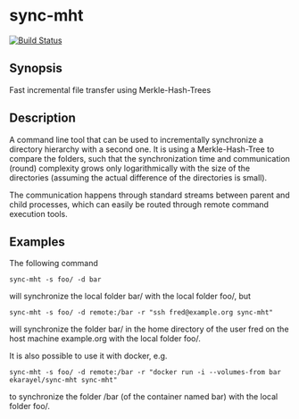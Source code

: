 # sync-mht

[![Build Status](https://travis-ci.org/ekarayel/sync-mht.svg?branch=master)](https://travis-ci.org/ekarayel/sync-mht)

## Synopsis
Fast incremental file transfer using Merkle-Hash-Trees

## Description
A command line tool that can be used to incrementally synchronize a directory hierarchy with a
second one. It is using a Merkle-Hash-Tree to compare the folders, such that the synchronization
time and communication (round) complexity grows only logarithmically with the size of the
directories (assuming the actual difference of the directories is small).

The communication happens through standard streams between parent and child processes, which can
easily be routed through remote command execution tools.

## Examples
The following command

    sync-mht -s foo/ -d bar

will synchronize the local folder bar/ with the local folder foo/, but

    sync-mht -s foo/ -d remote:/bar -r "ssh fred@example.org sync-mht"

will synchronize the folder bar/ in the home directory of the user fred on the host machine
example.org with the local folder foo/.

It is also possible to use it with docker, e.g.

    sync-mht -s foo/ -d remote:/bar -r "docker run -i --volumes-from bar ekarayel/sync-mht sync-mht"

to synchronize the folder /bar (of the container named bar) with the local folder foo/.

